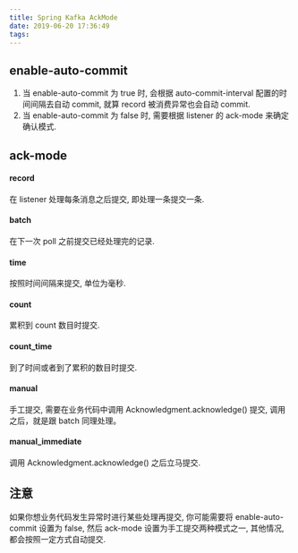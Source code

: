 ```yaml
---
title: Spring Kafka AckMode
date: 2019-06-20 17:36:49
tags:
---
```


## enable-auto-commit

1. 当 enable-auto-commit 为 true 时, 会根据 auto-commit-interval 配置的时间间隔去自动 commit, 就算 record 被消费异常也会自动 commit.
2. 当 enable-auto-commit 为 false 时, 需要根据 listener 的 ack-mode 来确定确认模式.

## ack-mode

#### record

在 listener 处理每条消息之后提交, 即处理一条提交一条.

#### batch

在下一次 poll 之前提交已经处理完的记录.

#### time

按照时间间隔来提交, 单位为毫秒.

#### count

累积到 count 数目时提交.

#### count_time

到了时间或者到了累积的数目时提交.

#### manual

手工提交, 需要在业务代码中调用 Acknowledgment.acknowledge() 提交, 调用之后，就是跟 batch 同理处理。

#### manual_immediate

调用 Acknowledgment.acknowledge() 之后立马提交.

## 注意

如果你想业务代码发生异常时进行某些处理再提交, 你可能需要将 enable-auto-commit 设置为 false, 然后 ack-mode 设置为手工提交两种模式之一, 其他情况, 都会按照一定方式自动提交.
